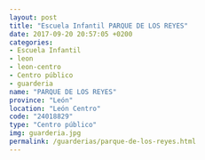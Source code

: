 ```yaml
---
layout: post
title: "Escuela Infantil PARQUE DE LOS REYES"
date: 2017-09-20 20:57:05 +0200
categories:
- Escuela Infantil
- leon
- leon-centro
- Centro público
- guarderia
name: "PARQUE DE LOS REYES"
province: "León"
location: "León Centro"
code: "24018829"
type: "Centro público"
img: guarderia.jpg
permalink: /guarderias/parque-de-los-reyes.html
---
```

